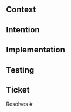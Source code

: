 ## Context

<!--
Provide any context you think a reader should know going into this pull request.

For example, if this change is intended to fix a bug, describe how the bug was discovered and / or how to replicate it.

If this is a new feature, describe the domain problem this feature addresses.
-->

## Intention <!-- (optional) -->

<!--
Feel free to delete this section if you feel like it does not add any value given the information laid out in the "Context" section.

This can describe the desired behavior of the feature you are implementing.
-->

## Implementation

<!--
Describe the technical implementation details of this change.
-->

## Testing

<!--
How did you test this change?

Did you add unit tests? End-to-end tests?

If necessary, paste screenshots or demo videos in this section.
-->

<!--
## Notes

If there are any details about this pull request that you do not feel fit into any other sections, add them here.
-->

## Ticket

Resolves #

<!--
Add the ticket number to the statement above.

This uses a keyword to automatically take action on the issue when the pull request merges.

https://docs.github.com/en/issues/tracking-your-work-with-issues/using-issues/linking-a-pull-request-to-an-issue#linking-a-pull-request-to-an-issue-using-a-keyword

Feel free to modify the keyword if another is more appropriate. For example: "Fixes."
-->
